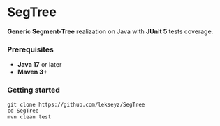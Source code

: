 # SegTree
**Generic Segment-Tree** realization on Java with **JUnit 5** tests coverage.


### Prerequisites

- **Java 17** or later
- **Maven 3+**

### Getting started

```
git clone https://github.com/lekseyz/SegTree
cd SegTree
mvn clean test
```

